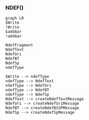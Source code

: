 




### NDEF()
``` mermaid
graph LR
$Write
!Write
$addAar
!addAar

NdefFragment
NdefText
NdefUri
NdefBT
NdefSp
ndefType

$Write --> ndefType
ndefType --> NdefText
ndefType --> NdefUri
ndefType --> NdefBT
ndefType --> NdefSp
NdefText --> createNdefTextMessage
NdefUri --> createNdefUriMessage
NdefBT --> createNdefBSSPMessage
NdefSp --> createNdefSpMessage

```
```kotlin

```
<!--stackedit_data:
eyJoaXN0b3J5IjpbMTE2Mjc2NzgxOSwtODI4NTU2MzNdfQ==
-->